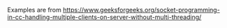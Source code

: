 Examples are from https://www.geeksforgeeks.org/socket-programming-in-cc-handling-multiple-clients-on-server-without-multi-threading/